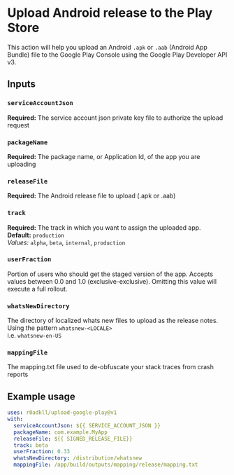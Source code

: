 # Upload Android release to the Play Store

This action will help you upload an Android `.apk` or `.aab` (Android App Bundle) file to the Google Play Console using the Google Play Developer API v3.

## Inputs

### `serviceAccountJson`

**Required:** The service account json private key file to authorize the upload request

### `packageName`

**Required:** The package name, or Application Id, of the app you are uploading

### `releaseFile`

**Required:** The Android release file to upload (.apk or .aab) 

### `track`

**Required:** The track in which you want to assign the uploaded app.  
**Default:** `production`  
_Values:_ `alpha`, `beta`, `internal`, `production`

### `userFraction`

Portion of users who should get the staged version of the app. Accepts values between 0.0 and 1.0 (exclusive-exclusive). Omitting this value will execute a full rollout.

### `whatsNewDirectory`

The directory of localized whats new files to upload as the release notes. Using the pattern `whatsnew-<LOCALE>`   
i.e. `whatsnew-en-US`

### `mappingFile`

The mapping.txt file used to de-obfuscate your stack traces from crash reports

## Example usage

```yaml
uses: r0adkll/upload-google-play@v1
with:
  serviceAccountJson: ${{ SERVICE_ACCOUNT_JSON }}
  packageName: com.example.MyApp
  releaseFile: ${{ SIGNED_RELEASE_FILE}}
  track: beta
  userFraction: 0.33
  whatsNewDirectory: /distribution/whatsnew
  mappingFile: /app/build/outputs/mapping/release/mapping.txt
```